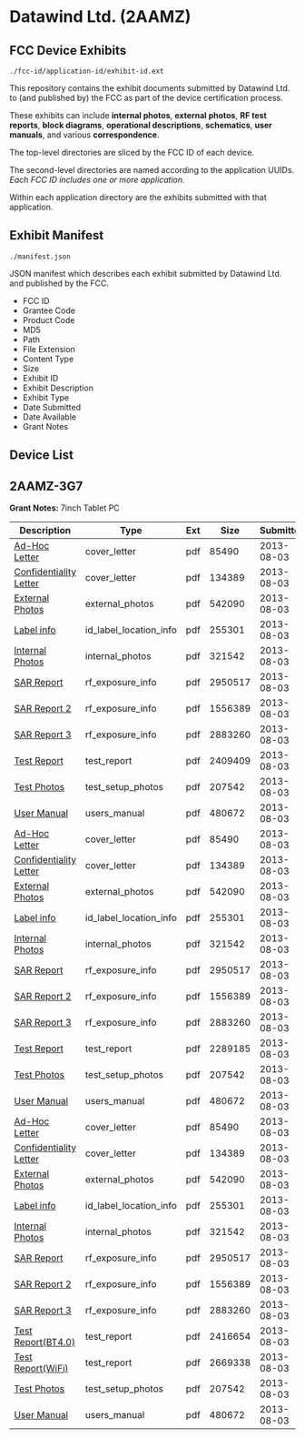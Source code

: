 # Datawind Ltd. (2AAMZ)
## FCC Device Exhibits

```
./fcc-id/application-id/exhibit-id.ext
```

This repository contains the exhibit documents submitted by Datawind Ltd. to (and published by) the FCC as part of the device certification process.

These exhibits can include **internal photos**, **external photos**, **RF test reports**, **block diagrams**, **operational descriptions**, **schematics**, **user manuals**, and various **correspondence**.

The top-level directories are sliced by the FCC ID of each device.

The second-level directories are named according to the application UUIDs. *Each FCC ID includes one or more application.*

Within each application directory are the exhibits submitted with that application. 

## Exhibit Manifest

```
./manifest.json
```

JSON manifest which describes each exhibit submitted by Datawind Ltd. and published by the FCC.

- FCC ID
- Grantee Code
- Product Code
- MD5
- Path
- File Extension
- Content Type
- Size
- Exhibit ID
- Exhibit Description
- Exhibit Type
- Date Submitted
- Date Available
- Grant Notes

## Device List
## 2AAMZ-3G7
**Grant Notes:** 7inch Tablet PC

| Description | Type | Ext | Size | Submitted | Available |
| ----------- | ---- | --- | ---- | --------- | --------- |
| [Ad-Hoc Letter](2AAMZ-3G7/15f553850b9743f882835478b992ea0d/2032921.pdf) | cover_letter | pdf | 85490 | 2013-08-03 | 2013-08-03 |
| [Confidentiality Letter](2AAMZ-3G7/15f553850b9743f882835478b992ea0d/2032922.pdf) | cover_letter | pdf | 134389 | 2013-08-03 | 2013-08-03 |
| [External Photos](2AAMZ-3G7/15f553850b9743f882835478b992ea0d/2032923.pdf) | external_photos | pdf | 542090 | 2013-08-03 | 2013-08-03 |
| [Label info](2AAMZ-3G7/15f553850b9743f882835478b992ea0d/2032924.pdf) | id_label_location_info | pdf | 255301 | 2013-08-03 | 2013-08-03 |
| [Internal Photos](2AAMZ-3G7/15f553850b9743f882835478b992ea0d/2032929.pdf) | internal_photos | pdf | 321542 | 2013-08-03 | 2013-08-03 |
| [SAR Report](2AAMZ-3G7/15f553850b9743f882835478b992ea0d/2032925.pdf) | rf_exposure_info | pdf | 2950517 | 2013-08-03 | 2013-08-03 |
| [SAR Report 2](2AAMZ-3G7/15f553850b9743f882835478b992ea0d/2032926.pdf) | rf_exposure_info | pdf | 1556389 | 2013-08-03 | 2013-08-03 |
| [SAR Report 3](2AAMZ-3G7/15f553850b9743f882835478b992ea0d/2032927.pdf) | rf_exposure_info | pdf | 2883260 | 2013-08-03 | 2013-08-03 |
| [Test Report](2AAMZ-3G7/15f553850b9743f882835478b992ea0d/2032961.pdf) | test_report | pdf | 2409409 | 2013-08-03 | 2013-08-03 |
| [Test Photos](2AAMZ-3G7/15f553850b9743f882835478b992ea0d/2032930.pdf) | test_setup_photos | pdf | 207542 | 2013-08-03 | 2013-08-03 |
| [User Manual](2AAMZ-3G7/15f553850b9743f882835478b992ea0d/2032931.pdf) | users_manual | pdf | 480672 | 2013-08-03 | 2013-08-03 |
| [Ad-Hoc Letter](2AAMZ-3G7/10d2c2f686462f6c5b78fffdccded6b0/2032921.pdf) | cover_letter | pdf | 85490 | 2013-08-03 | 2013-08-03 |
| [Confidentiality Letter](2AAMZ-3G7/10d2c2f686462f6c5b78fffdccded6b0/2032922.pdf) | cover_letter | pdf | 134389 | 2013-08-03 | 2013-08-03 |
| [External Photos](2AAMZ-3G7/10d2c2f686462f6c5b78fffdccded6b0/2032923.pdf) | external_photos | pdf | 542090 | 2013-08-03 | 2013-08-03 |
| [Label info](2AAMZ-3G7/10d2c2f686462f6c5b78fffdccded6b0/2032924.pdf) | id_label_location_info | pdf | 255301 | 2013-08-03 | 2013-08-03 |
| [Internal Photos](2AAMZ-3G7/10d2c2f686462f6c5b78fffdccded6b0/2032929.pdf) | internal_photos | pdf | 321542 | 2013-08-03 | 2013-08-03 |
| [SAR Report](2AAMZ-3G7/10d2c2f686462f6c5b78fffdccded6b0/2032925.pdf) | rf_exposure_info | pdf | 2950517 | 2013-08-03 | 2013-08-03 |
| [SAR Report 2](2AAMZ-3G7/10d2c2f686462f6c5b78fffdccded6b0/2032926.pdf) | rf_exposure_info | pdf | 1556389 | 2013-08-03 | 2013-08-03 |
| [SAR Report 3](2AAMZ-3G7/10d2c2f686462f6c5b78fffdccded6b0/2032927.pdf) | rf_exposure_info | pdf | 2883260 | 2013-08-03 | 2013-08-03 |
| [Test Report](2AAMZ-3G7/10d2c2f686462f6c5b78fffdccded6b0/2032928.pdf) | test_report | pdf | 2289185 | 2013-08-03 | 2013-08-03 |
| [Test Photos](2AAMZ-3G7/10d2c2f686462f6c5b78fffdccded6b0/2032930.pdf) | test_setup_photos | pdf | 207542 | 2013-08-03 | 2013-08-03 |
| [User Manual](2AAMZ-3G7/10d2c2f686462f6c5b78fffdccded6b0/2032931.pdf) | users_manual | pdf | 480672 | 2013-08-03 | 2013-08-03 |
| [Ad-Hoc Letter](2AAMZ-3G7/998c6db9a2fe2d61960700f502e7714e/2032921.pdf) | cover_letter | pdf | 85490 | 2013-08-03 | 2013-08-03 |
| [Confidentiality Letter](2AAMZ-3G7/998c6db9a2fe2d61960700f502e7714e/2032922.pdf) | cover_letter | pdf | 134389 | 2013-08-03 | 2013-08-03 |
| [External Photos](2AAMZ-3G7/998c6db9a2fe2d61960700f502e7714e/2032923.pdf) | external_photos | pdf | 542090 | 2013-08-03 | 2013-08-03 |
| [Label info](2AAMZ-3G7/998c6db9a2fe2d61960700f502e7714e/2032924.pdf) | id_label_location_info | pdf | 255301 | 2013-08-03 | 2013-08-03 |
| [Internal Photos](2AAMZ-3G7/998c6db9a2fe2d61960700f502e7714e/2032929.pdf) | internal_photos | pdf | 321542 | 2013-08-03 | 2013-08-03 |
| [SAR Report](2AAMZ-3G7/998c6db9a2fe2d61960700f502e7714e/2032925.pdf) | rf_exposure_info | pdf | 2950517 | 2013-08-03 | 2013-08-03 |
| [SAR Report 2](2AAMZ-3G7/998c6db9a2fe2d61960700f502e7714e/2032926.pdf) | rf_exposure_info | pdf | 1556389 | 2013-08-03 | 2013-08-03 |
| [SAR Report 3](2AAMZ-3G7/998c6db9a2fe2d61960700f502e7714e/2032927.pdf) | rf_exposure_info | pdf | 2883260 | 2013-08-03 | 2013-08-03 |
| [Test Report(BT4.0)](2AAMZ-3G7/998c6db9a2fe2d61960700f502e7714e/2032944.pdf) | test_report | pdf | 2416654 | 2013-08-03 | 2013-08-03 |
| [Test Report(WiFi)](2AAMZ-3G7/998c6db9a2fe2d61960700f502e7714e/2032945.pdf) | test_report | pdf | 2669338 | 2013-08-03 | 2013-08-03 |
| [Test Photos](2AAMZ-3G7/998c6db9a2fe2d61960700f502e7714e/2032930.pdf) | test_setup_photos | pdf | 207542 | 2013-08-03 | 2013-08-03 |
| [User Manual](2AAMZ-3G7/998c6db9a2fe2d61960700f502e7714e/2032931.pdf) | users_manual | pdf | 480672 | 2013-08-03 | 2013-08-03 |

